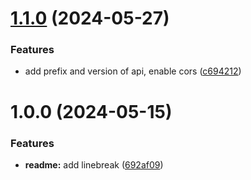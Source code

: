 # [1.1.0](https://github.com/RomanDeveloperGit/story-app-backend/compare/v1.0.0...v1.1.0) (2024-05-27)


### Features

* add prefix and version of api, enable cors ([c694212](https://github.com/RomanDeveloperGit/story-app-backend/commit/c69421261262f9f5a61880e0b4d83ebc1c5b40fe))

# 1.0.0 (2024-05-15)


### Features

* **readme:** add linebreak ([692af09](https://github.com/RomanDeveloperGit/story-app-backend/commit/692af09e4c4895ece813f23913bdc90a0a105e2b))
